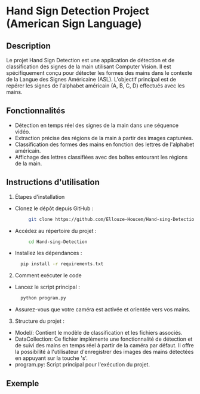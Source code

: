 # Hand Sign Detection Project (American Sign Language)

## Description
Le projet Hand Sign Detection est une application de détection et de classification des signes de la main utilisant Computer Vision. Il est spécifiquement conçu pour détecter les formes des mains dans le contexte de la Langue des Signes Américaine (ASL). L'objectif principal est de repérer les signes de l'alphabet américain (A, B, C, D) effectués avec les mains.

## Fonctionnalités
* Détection en temps réel des signes de la main dans une séquence vidéo.
* Extraction précise des régions de la main à partir des images capturées.
* Classification des formes des mains en fonction des lettres de l'alphabet américain.
* Affichage des lettres classifiées avec des boîtes entourant les régions de la main.

## Instructions d'utilisation
1. Étapes d'installation
* Clonez le dépôt depuis GitHub :
  ```bash
       git clone https://github.com/Ellouze-Houcem/Hand-sing-Detection.git
* Accédez au répertoire du projet :
  ```bash
       cd Hand-sing-Detection
* Installez les dépendances :
     ```bash
       pip install -r requirements.txt
2. Comment exécuter le code
  * Lancez le script principal :
     ```bash
       python program.py
   * Assurez-vous que votre caméra est activée et orientée vers vos mains.
3. Structure du projet :
  * Model/: Contient le modèle de classification et les fichiers associés.
  * DataCollection: Ce fichier implémente une fonctionnalité de détection et de suivi des mains en temps réel à partir de la caméra par défaut. Il offre la possibilité à l'utilisateur d'enregistrer des images des mains détectées en appuyant sur la touche 's'.
  * program.py: Script principal pour l'exécution du projet.

## Exemple

